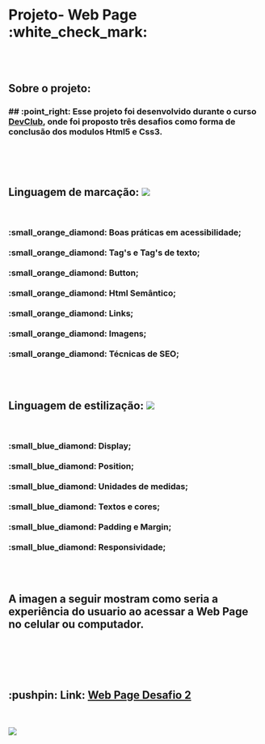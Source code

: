 # 

<h1> Projeto- Web Page  :white_check_mark: </h1>
 <br>
 <br>
 
 <h2> Sobre o projeto:</h2>
 <h3>## :point_right:  Esse projeto foi desenvolvido durante o curso <a href=https://rodolfomori.com.br/devclub">DevClub</a>, onde foi proposto três desafios como forma de conclusão dos modulos Html5 e Css3. </h3>
 <br>
 <br>
 <br>
 
<div display: inline-block; >
  <h2>Linguagem de marcação: <img src="https://img.shields.io/badge/HTML5-E34F26?style=for-the-badge&logo=html5&logoColor=white" /> </h2>
  <br>
  <h3>
 :small_orange_diamond: Boas práticas em acessibilidade;
 <br>
 <br>
 :small_orange_diamond: Tag's e Tag's de texto;
 <br>
 <br>
 :small_orange_diamond: Button;
 <br>
 <br>
:small_orange_diamond: Html Semântico;
 <br>
 <br>
 :small_orange_diamond: Links;
 <br>
 <br>
  :small_orange_diamond: Imagens;
 <br>
 <br>
 :small_orange_diamond: Técnicas de SEO;
  </h3>
</div>
 
 <br>
 <br>
 
 <div display: inline-block; >
  <h2> Linguagem de estilização: <img src="https://img.shields.io/badge/CSS3-1572B6?style=for-the-badge&logo=css3&logoColor=white" /> </h2>
  <br>
 <h3>:small_blue_diamond: Display;
 <br>
 <br>
 :small_blue_diamond: Position;
 <br>
 <br>
 :small_blue_diamond: Unidades de medidas;
 <br>
 <br>
 :small_blue_diamond: Textos e cores;
 <br>
 <br>
 :small_blue_diamond: Padding e Margin;
 <br>
 <br>
 :small_blue_diamond: Responsividade;
 </h3>
 </div>

 <br>
 <br>
 
 <h2> A imagen a seguir mostram como seria a experiência do usuario ao acessar a Web Page
 no celular ou computador. </h2>
 
<br>
<br>

<div>
<br>
<br>
 <h2> :pushpin: Link: <a href="https://williamfilvoch.github.io/WEB-Page-3/" > Web Page Desafio 2 </a> </h2>
<br>
<br>
 <img src="https://github.com/williamfilvoch/WEB-Page-3/blob/master/assets/girl-cell.png" />

</div>

